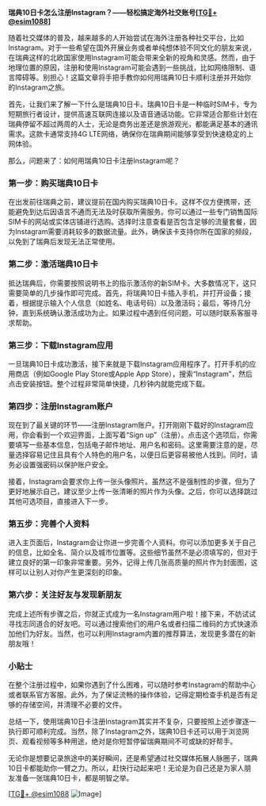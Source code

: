 **瑞典10日卡怎么注册Instagram？——轻松搞定海外社交账号[[TG💪+ @esim1088](https://t.me/s/esim1088)]**

随着社交媒体的普及，越来越多的人开始尝试在海外注册各种社交平台，比如Instagram。对于一些希望在国外开展业务或者单纯想体验不同文化的朋友来说，在瑞典这样的北欧国家使用Instagram可能会带来全新的视角和灵感。然而，由于地理位置的原因，注册和使用Instagram可能会遇到一些挑战，比如网络限制、语言障碍等。别担心！这篇文章将手把手教你如何用瑞典10日卡顺利注册并开始你的Instagram之旅。

首先，让我们来了解一下什么是瑞典10日卡。瑞典10日卡是一种临时SIM卡，专为短期旅行者设计，提供高速互联网连接以及语音通话功能。它非常适合那些计划在瑞典停留不超过两周的人士，无论是商务出差还是旅游观光，都能满足基本的通讯需求。这款卡通常支持4G LTE网络，确保你在瑞典期间能够享受到快速稳定的上网体验。

那么，问题来了：如何用瑞典10日卡注册Instagram呢？

### 第一步：购买瑞典10日卡

在出发前往瑞典之前，建议提前在国内购买瑞典10日卡。这样不仅方便携带，还能避免到达后因语言不通而无法及时获取所需服务。你可以通过一些专门销售国际SIM卡的网站或实体店铺进行选购。选择时注意查看是否包含足够的流量套餐，因为Instagram需要消耗较多的数据流量。此外，确保该卡支持你所在国家的频段，以免到了瑞典后发现无法正常使用。

### 第二步：激活瑞典10日卡

抵达瑞典后，你需要按照说明书上的指示激活你的新SIM卡。大多数情况下，这只需要简单的几步操作即可完成。首先，将瑞典10日卡插入手机，并打开设备；接着，根据提示输入个人信息（如姓名、电话号码）以及激活码；最后，等待几分钟，直到系统确认激活成功为止。如果过程中遇到任何问题，可以随时联系客服寻求帮助。

### 第三步：下载Instagram应用

一旦瑞典10日卡成功激活，接下来就是下载Instagram应用程序了。打开手机的应用商店（例如Google Play Store或Apple App Store），搜索“Instagram”，然后点击安装按钮。整个过程非常简单快捷，几秒钟内就能完成下载。

### 第四步：注册Instagram账户

现在到了最关键的环节——注册Instagram账户。打开刚刚下载好的Instagram应用，你会看到一个欢迎界面，上面写着“Sign up”（注册）。点击这个选项后，你需要填写一些基本信息，包括电子邮件地址、用户名和密码。这里需要注意的是，尽量选择容易记住且具有个人特色的用户名，以便日后更容易被他人找到。同时，请务必设置强密码以保护账户安全。

接着，Instagram会要求你上传一张头像照片。虽然这不是强制性的步骤，但为了更好地展示自己，建议至少上传一张清晰的照片作为头像。之后，你可以选择跳过其他可选项目，直接进入下一步。

### 第五步：完善个人资料

进入主页面后，Instagram会让你进一步完善个人资料。你可以添加更多关于自己的信息，比如全名、简介以及城市位置等。这些细节虽然不是必须填写的，但对于建立良好的第一印象非常重要。另外，记得上传几张高质量的照片作为封面图，这样可以让别人对你产生更深刻的印象。

### 第六步：关注好友与发现新朋友

完成上述所有步骤之后，你就正式成为一名Instagram用户啦！接下来，不妨试试寻找志同道合的好友吧。可以通过搜索他们的用户名或者扫描二维码的方式快速添加他们为好友。当然，也可以利用Instagram内置的推荐算法，发现更多潜在的新朋友哦！

### 小贴士

在整个注册过程中，如果你遇到了什么困难，可以随时参考Instagram的帮助中心或者联系官方客服。此外，为了保证流畅的操作体验，记得定期检查手机是否有足够的存储空间，并清理不必要的文件。

总结一下，使用瑞典10日卡注册Instagram其实并不复杂，只要按照上述步骤逐一执行即可顺利完成。当然，除了Instagram之外，瑞典10日卡还可以用于浏览网页、观看视频等多种用途，绝对是你短暂停留瑞典期间不可或缺的好帮手。

无论你是想要记录旅途中的美好瞬间，还是希望通过社交媒体拓展人脉圈子，瑞典10日卡都能助你一臂之力。所以，赶快行动起来吧！无论是为自己还是为家人朋友准备一张瑞典10日卡，都是明智之举。

[[TG💪+ @esim1088](https://t.me/s/esim1088) ![Image](https://i.postimg.cc/4NQfJmqS/Snipaste-2025-05-13-00-14-12.png)]